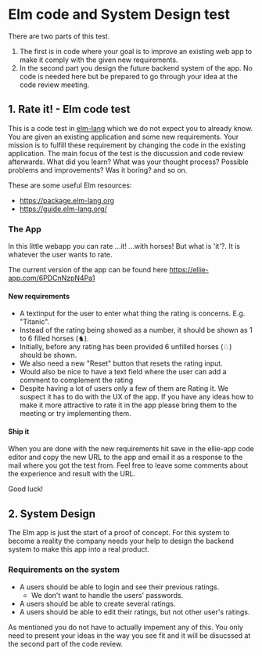 # Elm code and System Design test

There are two parts of this test. 
1. The first is in code where your goal is to improve an existing web app to make it comply with the given new requirements.
2. In the second part you design the future backend system of the app. No code is needed here but be prepared to go through your idea at the code review meeting.

## 1. Rate it! - Elm code test

This is a code test in [elm-lang](http://elm-lang.org/) which we do not expect you to already know. You are given an existing application and some new requirements.
Your mission is to fulfill these requirement by changing the code in the existing application.
The main focus of the test is the discussion and code review afterwards.
What did you learn? What was your thought process? Possible problems and improvements? Was it boring? and so on.

These are some useful Elm resources:

- https://package.elm-lang.org
- https://guide.elm-lang.org/

### The App

In this little webapp you can rate ...it! ...with horses! But what is 'it'?. It is whatever the user wants to rate.

The current version of the app can be found here https://ellie-app.com/6PDCnNzpN4Pa1

#### New requirements

- A textinput for the user to enter what thing the rating is concerns. E.g. "Titanic".
- Instead of the rating being showed as a number, it should be shown as 1 to 6 filled horses (♞).
- Initially, before any rating has been provided 6 unfilled horses (♘) should be shown.
- We also need a new "Reset" button that resets the rating input.
- Would also be nice to have a text field where the user can add a comment to complement the rating
- Despite having a lot of users only a few of them are Rating it. We suspect it has to do with the UX of the app. If you have any ideas how to make it more attractive to rate it in the app please bring them to the meeting or try implementing them.

#### Ship it

When you are done with the new requirements hit save in the ellie-app code editor and copy the new URL to the app and email it as a response to the mail where you got the test from. Feel free to leave some comments about the experience and result with the URL.

Good luck!

## 2. System Design

The Elm app is just the start of a proof of concept. For this system to become a reality the company needs your help to design the backend system to make this app into a real product.

### Requirements on the system

* A users should be able to login and see their previous ratings.
  - We don't want to handle the users' passwords.
* A users should be able to create several ratings.
* A users should be able to edit their ratings, but not other user's ratings.

As mentioned you do not have to actually impement any of this. You only need to present your ideas in the way you see fit and it will be disucssed at the second part of the code review.
